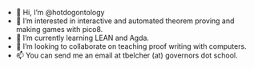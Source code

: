 - 👋 Hi, I’m @hotdogontology
- 👀 I’m interested in interactive and automated theorem proving and making games with pico8.
- 🌱 I’m currently learning LEAN and Agda.
- 💞️ I’m looking to collaborate on teaching proof writing with computers.
- 📫 You can send me an email at tbelcher (at) governors dot school.

<!---
teachbarefoot/teachbarefoot is a ✨ special ✨ repository because its `README.md` (this file) appears on your GitHub profile.
You can click the Preview link to take a look at your changes.
--->
